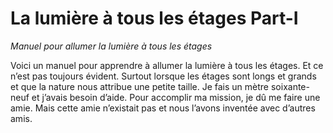 # La lumière à tous les étages Part-I
*Manuel pour allumer la lumière à tous les étages*

Voici un manuel pour apprendre à allumer la lumière à tous les étages. Et ce n’est pas toujours évident. Surtout lorsque les étages sont longs et grands et que la nature nous attribue une petite taille. Je fais un mètre soixante-neuf et j’avais besoin d’aide. Pour accomplir ma mission, je dû me faire une amie. Mais cette amie n’existait pas et nous l’avons inventée avec d’autres amis.
